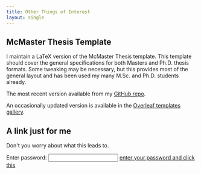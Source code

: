 ```yaml
---
title: Other Things of Interest
layout: single
---
```


## McMaster Thesis Template

I maintain a LaTeX version of the McMaster Thesis template. This template should cover the general specifications for both Masters and Ph.D. thesis formats. Some tweaking may be necessary, but this provides most of the general layout and has been used my many M.Sc. and Ph.D. students already.

The most recent version available from my [GitHub repo](https://github.com/benjaminfurman/McMaster_Thesis_Template).

An occasionally updated version is available in the [Overleaf templates gallery](https://www.overleaf.com/latex/templates/mcmaster-thesis-example/bjccppctqwgt#.V_wpQNxD9E4).


## A link just for me

Don't you worry about what this leads to.

<body>
Enter password: <input id='password' type='text'  />
<a href="/_pages/test_protected/" onclick="javascript:return validatePass()">enter your password and click this</a>
<script>
function validatePass(){
    if(document.getElementById('password').value == 'yourBussinessCardPassword'){
        return true;
    }else{
        alert('wrong password!!');
        return false;
    }
}
</script>
</body>
